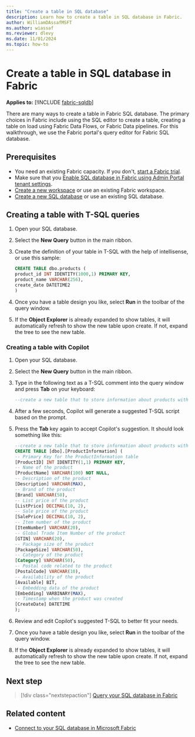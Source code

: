 ```yaml
---
title: "Create a table in SQL database"
description: Learn how to create a table in SQL database in Fabric.
author: WilliamDAssafMSFT
ms.author: wiassaf
ms.reviewer: dlevy
ms.date: 11/01/2024
ms.topic: how-to
---
```

# Create a table in SQL database in Fabric

**Applies to:** [!INCLUDE [fabric-sqldb](../includes/applies-to-version/fabric-sqldb.md)]

There are many ways to create a table in Fabric SQL database. The primary choices in Fabric include using the SQL editor to create a table, creating a table on load using Fabric Data Flows, or Fabric Data pipelines. For this walkthrough, we use the Fabric portal's query editor for Fabric SQL database.

## Prerequisites

- You need an existing Fabric capacity. If you don't, [start a Fabric trial](../../get-started/fabric-trial.md).
- Make sure that you [Enable SQL database in Fabric using Admin Portal tenant settings](enable.md).
- [Create a new workspace](../../get-started/workspaces.md) or use an existing Fabric workspace.
- [Create a new SQL database](create.md) or use an existing SQL database.

## Creating a table with T-SQL queries

1. Open your SQL database.
1. Select the **New Query** button in the main ribbon.
1. Create the definition of your table in T-SQL with the help of intellisense, or use this sample:

    ```sql
    CREATE TABLE dbo.products ( 
    product_id INT IDENTITY(1000,1) PRIMARY KEY, 
    product_name VARCHAR(256), 
    create_date DATETIME2 
    ) 
    ```

1. Once you have a table design you like, select **Run** in the toolbar of the query window.
1. If the **Object Explorer** is already expanded to show tables, it will automatically refresh to show the new table upon create. If not, expand the tree to see the new table.

### Creating a table with Copilot

1. Open your SQL database.
1. Select the **New Query** button in the main ribbon.
1. Type in the following text as a T-SQL comment into the query window and press **Tab** on your keyboard:

    ```sql 
    --create a new table that to store information about products with some typical columns and a monotonistically increasing primary key called ProductID 
    ``` 

1. After a few seconds, Copilot will generate a suggested T-SQL script based on the prompt. 
1. Press the **Tab** key again to accept Copilot's suggestion. It should look something like this:

    ```sql
    --create a new table that to store information about products with some typical columns and a monotonistically increasing primary key called ProductID 
    CREATE TABLE [dbo].[ProductInformation] ( 
    -- Primary Key for the ProductInformation table 
    [ProductID] INT IDENTITY(1,1) PRIMARY KEY, 
    -- Name of the product 
    [ProductName] VARCHAR(100) NOT NULL, 
    -- Description of the product 
    [Description] VARCHAR(MAX), 
    -- Brand of the product 
    [Brand] VARCHAR(50), 
    -- List price of the product 
    [ListPrice] DECIMAL(10, 2), 
    -- Sale price of the product 
    [SalePrice] DECIMAL(10, 2), 
    -- Item number of the product 
    [ItemNumber] VARCHAR(20), 
    -- Global Trade Item Number of the product 
    [GTIN] VARCHAR(20), 
    -- Package size of the product 
    [PackageSize] VARCHAR(50), 
    -- Category of the product 
    [Category] VARCHAR(50), 
    -- Postal code related to the product 
    [PostalCode] VARCHAR(10), 
    -- Availability of the product 
    [Available] BIT, 
    -- Embedding data of the product 
    [Embedding] VARBINARY(MAX), 
    -- Timestamp when the product was created 
    [CreateDate] DATETIME 
    );
    ``` 

1. Review and edit Copilot's suggested T-SQL to better fit your needs.
1. Once you have a table design you like, select **Run** in the toolbar of the query window.
1. If the **Object Explorer** is already expanded to show tables, it will automatically refresh to show the new table upon create. If not, expand the tree to see the new table.
 
## Next step

> [!div class="nextstepaction"]
> [Query your SQL database in Fabric](query.md)

## Related content

- [Connect to your SQL database in Microsoft Fabric](connect.md)
